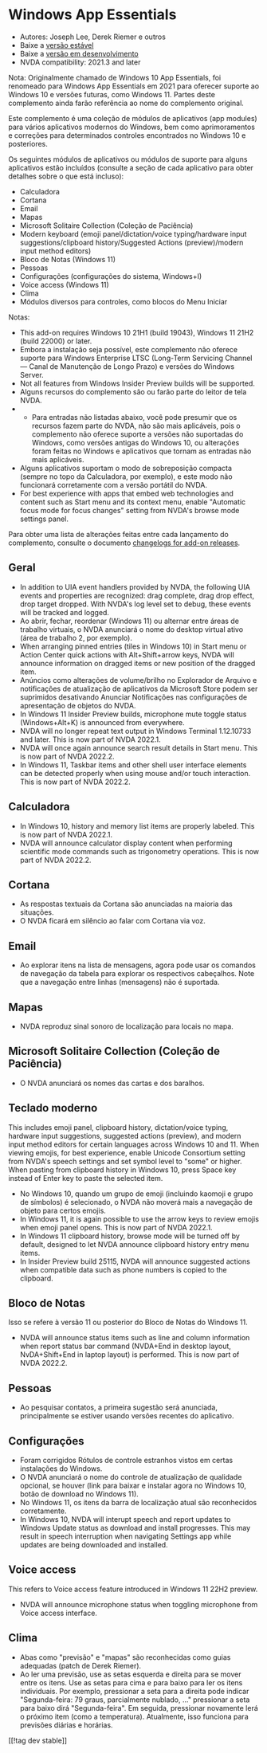 # Windows App Essentials #

* Autores: Joseph Lee, Derek Riemer e outros
* Baixe a [versão estável][1]
* Baixe a [versão em desenvolvimento][2]
* NVDA compatibility: 2021.3 and later

Nota: Originalmente chamado de Windows 10 App Essentials, foi renomeado para
Windows App Essentials em 2021 para oferecer suporte ao Windows 10 e versões
futuras, como Windows 11. Partes deste complemento ainda farão referência ao
nome do complemento original.

Este complemento é uma coleção de módulos de aplicativos (app modules) para
vários aplicativos modernos do Windows, bem como aprimoramentos e correções
para determinados controles encontrados no Windows 10 e posteriores.

Os seguintes módulos de aplicativos ou módulos de suporte para alguns
aplicativos estão incluídos (consulte a seção de cada aplicativo para obter
detalhes sobre o que está incluso):

* Calculadora
* Cortana
* Email
* Mapas
* Microsoft Solitaire Collection (Coleção de Paciência)
* Modern keyboard (emoji panel/dictation/voice typing/hardware input
  suggestions/clipboard history/Suggested Actions (preview)/modern input
  method editors)
* Bloco de Notas (Windows 11)
* Pessoas
* Configurações (configurações do sistema, Windows+I)
* Voice access (Windows 11)
* Clima
* Módulos diversos para controles, como blocos do Menu Iniciar

Notas:

* This add-on requires Windows 10 21H1 (build 19043), Windows 11 21H2 (build
  22000) or later.
* Embora a instalação seja possível, este complemento não oferece suporte
  para Windows Enterprise LTSC (Long-Term Servicing Channel — Canal de
  Manutenção de Longo Prazo) e versões do Windows Server.
* Not all features from Windows Insider Preview builds will be supported.
* Alguns recursos do complemento são ou farão parte do leitor de tela NVDA.
* * Para entradas não listadas abaixo, você pode presumir que os recursos
  fazem parte do NVDA, não são mais aplicáveis, pois o complemento não
  oferece suporte a versões não suportadas do Windows, como versões antigas
  do Windows 10, ou alterações foram feitas no Windows e aplicativos que
  tornam as entradas não mais aplicáveis.
* Alguns aplicativos suportam o modo de sobreposição compacta (sempre no
  topo da Calculadora, por exemplo), e este modo não funcionará corretamente
  com a versão portátil do NVDA.
* For best experience with apps that embed web technologies and content such
  as Start menu and its context menu, enable "Automatic focus mode for focus
  changes" setting from NVDA's browse mode settings panel.

Para obter uma lista de alterações feitas entre cada lançamento do
complemento, consulte o documento [changelogs for add-on releases][3].

## Geral

* In addition to UIA event handlers provided by NVDA, the following UIA
  events and properties are recognized: drag complete, drag drop effect,
  drop target dropped. With NVDA's log level set to debug, these events will
  be tracked and logged.
* Ao abrir, fechar, reordenar (Windows 11) ou alternar entre áreas de
  trabalho virtuais, o NVDA anunciará o nome do desktop virtual ativo (área
  de trabalho 2, por exemplo).
* When arranging pinned entries (tiles in Windows 10) in Start menu or
  Action Center quick actions with Alt+Shift+arrow keys, NVDA will announce
  information on dragged items or new position of the dragged item.
* Anúncios como alterações de volume/brilho no Explorador de Arquivo e
  notificações de atualização de aplicativos da Microsoft Store podem ser
  suprimidos desativando Anunciar Notificações nas configurações de
  apresentação de objetos do NVDA.
* In Windows 11 Insider Preview builds, microphone mute toggle status
  (Windows+Alt+K) is announced from everywhere.
* NVDA will no longer repeat text output in Windows Terminal 1.12.10733 and
  later. This is now part of NVDA 2022.1.
* NVDA will once again announce search result details in Start menu. This is
  now part of NVDA 2022.2.
* In Windows 11, Taskbar items and other shell user interface elements can
  be detected properly when using mouse and/or touch interaction. This is
  now part of NVDA 2022.2.

## Calculadora

* In Windows 10, history and memory list items are properly labeled. This is
  now part of NVDA 2022.1.
* NVDA will announce calculator display content when performing scientific
  mode commands such as trigonometry operations. This is now part of NVDA
  2022.2.

## Cortana

* As respostas textuais da Cortana são anunciadas na maioria das situações.
* O NVDA ficará em silêncio ao falar com Cortana via voz.

## Email

* Ao explorar itens na lista de mensagens, agora pode usar os comandos de
  navegação da tabela para explorar os respectivos cabeçalhos. Note que a
  navegação entre linhas (mensagens) não é suportada.

## Mapas

* NVDA reproduz sinal sonoro de localização para locais no mapa.

## Microsoft Solitaire Collection (Coleção de Paciência)

* O NVDA anunciará os nomes das cartas e dos baralhos.

## Teclado moderno

This includes emoji panel, clipboard history, dictation/voice typing,
hardware input suggestions, suggested actions (preview), and modern input
method editors for certain languages across Windows 10 and 11. When viewing
emojis, for best experience, enable Unicode Consortium setting from NVDA's
speech settings and set symbol level to "some" or higher. When pasting from
clipboard history in Windows 10, press Space key instead of Enter key to
paste the selected item.

* No Windows 10, quando um grupo de emoji (incluindo kaomoji e grupo de
  símbolos) é selecionado, o NVDA não moverá mais a navegação de objeto para
  certos emojis.
* In Windows 11, it is again possible to use the arrow keys to review emojis
  when emoji panel opens. This is now part of NVDA 2022.1.
* In Windows 11 clipboard history, browse mode will be turned off by
  default, designed to let NVDA announce clipboard history entry menu items.
* In Insider Preview build 25115, NVDA will announce suggested actions when
  compatible data such as phone numbers is copied to the clipboard.

## Bloco de Notas

Isso se refere à versão 11 ou posterior do Bloco de Notas do Windows 11.

* NVDA will announce status items such as line and column information when
  report status bar command (NVDA+End in desktop layout, NvDA+Shift+End in
  laptop layout) is performed. This is now part of NVDA 2022.2.

## Pessoas

* Ao pesquisar contatos, a primeira sugestão será anunciada, principalmente
  se estiver usando versões recentes do aplicativo.

## Configurações

* Foram corrigidos Rótulos de controle estranhos vistos em certas
  instalações do Windows.
* O NVDA anunciará o nome do controle de atualização de qualidade opcional,
  se houver (link para baixar e instalar agora no Windows 10, botão de
  download no Windows 11).
* No Windows 11, os itens da barra de localização atual são reconhecidos
  corretamente.
* In Windows 10, NVDA will interupt speech and report updates to Windows
  Update status as download and install progresses. This may result in
  speech interruption when navigating Settings app while updates are being
  downloaded and installed.

## Voice access

This refers to Voice access feature introduced in Windows 11 22H2 preview.

* NVDA will announce microphone status when toggling microphone from Voice
  access interface.

## Clima

* Abas como "previsão" e "mapas" são reconhecidas como guias adequadas
  (patch de Derek Riemer).
* Ao ler uma previsão, use as setas esquerda e direita para se mover entre
  os itens. Use as setas para cima e para baixo para ler os itens
  individuais. Por exemplo, pressionar a seta para a direita pode indicar
  "Segunda-feira: 79 graus, parcialmente nublado, ..." pressionar a seta
  para baixo dirá "Segunda-feira". Em seguida, pressionar novamente lerá o
  próximo item (como a temperatura). Atualmente, isso funciona para
  previsões diárias e horárias.

[[!tag dev stable]]

[1]: https://addons.nvda-project.org/files/get.php?file=w10

[2]: https://addons.nvda-project.org/files/get.php?file=w10-dev

[3]: https://github.com/josephsl/wintenapps/wiki/w10changelog
